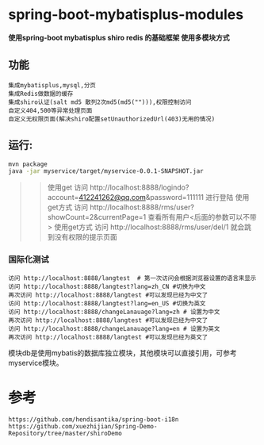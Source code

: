 # spring-boot-mybatisplus-modules

**使用spring-boot mybatisplus shiro redis 的基础框架 使用多模块方式**
## 功能
```
集成mybatisplus,mysql,分页
集成Redis做数据的缓存
集成shiro认证(salt md5 散列2次md5(md5(""))),权限控制访问
自定义404,500等异常处理页面
自定义无权限页面(解决shiro配置setUnauthorizedUrl(403)无用的情况)
```

## 运行:
```bash
mvn package
java -jar myservice/target/myservice-0.0.1-SNAPSHOT.jar
```


>>使用get 访问 http://localhost:8888/logindo?account=412241262@qq.com&password=111111 进行登陆
>>使用get方式 访问 http://localhost:8888/rms/user?showCount=2&currentPage=1 查看所有用户<后面的参数可以不带>
>>使用get方式 访问 http://localhost:8888/rms/user/del/1 就会跳到没有权限的提示页面


### 国际化测试

```
访问 http://localhost:8888/langtest  # 第一次访问会根据浏览器设置的语言来显示
访问 http://localhost:8888/langtest?lang=zh_CN #切换为中文
再次访问 http://localhost:8888/langtest #可以发现已经为中文了
访问 http://localhost:8888/langtest?lang=en_US #切换为英文
访问 http://localhost:8888/changeLanauage?lang=zh # 设置为中文
再次访问 http://localhost:8888/langtest #可以发现已经为中文了
访问 http://localhost:8888/changeLanauage?lang=en # 设置为英文
再次访问 http://localhost:8888/langtest #可以发现已经为英文了
```

模块db是使用mybatis的数据库独立模块，其他模块可以直接引用，可参考myservice模块。



# 参考

```
https://github.com/hendisantika/spring-boot-i18n
https://github.com/xuezhijian/Spring-Demo-Repository/tree/master/shiroDemo
```


